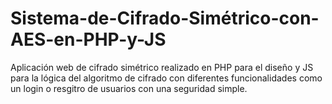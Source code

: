 # Sistema-de-Cifrado-Simétrico-con-AES-en-PHP-y-JS
Aplicación web de cifrado simétrico realizado en PHP para el diseño y JS para la lógica del algoritmo de cifrado con diferentes funcionalidades como un login o resgitro de usuarios con una seguridad simple. 
